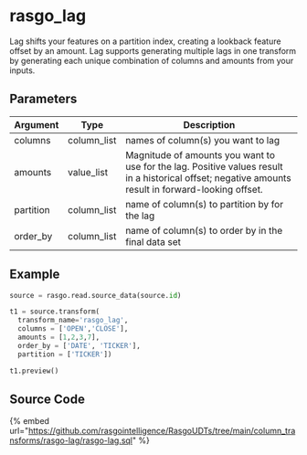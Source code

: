 

# rasgo_lag

Lag shifts your features on a partition index, creating a lookback feature offset by an amount. Lag supports generating multiple lags in one transform by generating each unique combination of columns and amounts from your inputs.

## Parameters

| Argument  |    Type     |                                                                     Description                                                                     |
| --------- | ----------- | --------------------------------------------------------------------------------------------------------------------------------------------------- |
| columns   | column_list | names of column(s) you want to lag                                                                                                                  |
| amounts   | value_list  | Magnitude of amounts you want to use for the lag. Positive values result in a historical offset; negative amounts result in forward-looking offset. |
| partition | column_list | name of column(s) to partition by for the lag                                                                                                       |
| order_by  | column_list | name of column(s) to order by in the final data set                                                                                                 |


## Example

```py
source = rasgo.read.source_data(source.id)

t1 = source.transform(
  transform_name='rasgo_lag',
  columns = ['OPEN','CLOSE'],
  amounts = [1,2,3,7],
  order_by = ['DATE', 'TICKER'],
  partition = ['TICKER'])

t1.preview()
```

## Source Code

{% embed url="https://github.com/rasgointelligence/RasgoUDTs/tree/main/column_transforms/rasgo-lag/rasgo-lag.sql" %}

